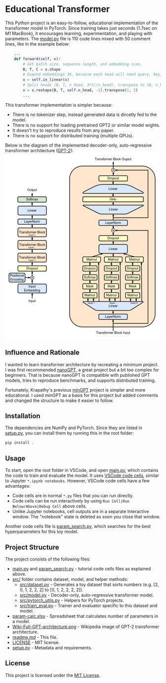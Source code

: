 # Educational Transformer

This Python project is an easy-to-follow, educational implementation of the transformer model in PyTorch. Since training takes just seconds (1.7sec on M1 MacBook), it encourages learning, experimentation, and playing with parameters. The [model.py](src/model.py) file is 110 code lines mixed with 50 comment lines, like in the example below:

```python
    ...
    def forward(self, x):
        # Get batch size, sequence length, and embedding size.
        B, T, C = x.shape
        # Expand embeddings 3X, because each head will need query, key, and value.
        x = self.in_linear(x)
        # Split heads (B, T, n_head, 3*C//n_head), transpose to (B, n_head, T, 3*C//n_head).
        x = x.reshape(B, T, self.n_head, -1).transpose(1, 2)
        ...
```

This transformer implementation is simpler because:
* There is no tokenizer step, instead generated data is dircetly fed to the model. 
* There is no support for loading pretrained GPT2 or similar model wights.
* It doesn't try to reproduce results from any paper.
* There is no support for distributed training (multiple GPUs).

Below is the diagram of the implemented decoder-only, auto-regressive transformer architecture ([GPT-2](https://en.wikipedia.org/wiki/GPT-2)):
<img src="Wiki-Full-GPT-architecture.png" width="498" height="599">

## Influence and Rationale
I wanted to learn transformer architecture by recreating a minimum project. I was first recommended [nanoGPT](https://github.com/karpathy/nanoGPT/), a great project but a bit too complex for beginners. That is because nanoGPT is compatible with published GPT models, tries to reproduce benchmarks, and supports distributed training.

Fortunately, Krapathy's previous [minGPT](https://github.com/karpathy/minGPT/) project is simpler and more educational. I used minGPT as a basis for this project but added comments and changed the structure to make it easier to follow.

## Installation

The dependencies are NumPy and PyTorch. Since they are listed in [setup.py](setup.py), you can install them by running this in the root folder:

```bash
pip install .
```

## Usage

To start, open the root folder in VSCode, and open [main.py](main.py), which contains the code to train and evaluate the model. It uses [VSCode code cells](https://code.visualstudio.com/docs/python/jupyter-support-py), similar to Jupyter ```*.ipynb notebooks```. However, VSCode code cells have a few advantages:

* Code cells are in normal ```*.py``` files that you can run directly.
* Code cells can be run interactively by using ```Run Cell|Run Below/Above|Debug Cell``` above cells.
* Unlike Jupyter notebooks, cell outputs are in a separate Interactive window. The "notebook" state is deleted as soon you close that window.

Another code cells file is [param_search.py](param_search.py), which searches for the best hyperparameters for this toy model.

## Project Structure

The project consists of the following files:

* [main.py](main.py) and [param_search.py](param_search.py) - tutorial code cells files as explained above.
* [src/](src/) folder contains dataset, model, and helper methods:
    * [src/dataset.py](src/dataset.py) - Generates a toy dataset that sorts numbers (e.g. [2, 0, 1, 2, 2, 2] to [0, 1, 2, 2, 2, 2]).
    * [src/model.py](src/model.py) - Decoder-only, auto-regressive transformer model.
    * [src/pytorch_utils.py](src/pytorch_utils.py) - Helpers for PyTorch projects.
    * [src/train_eval.py](src/train_eval.py) - Trainer and evaluator specific to this dataset and model.
* [param-calc.xlsx](param-calc.xlsx) - Spreadsheet that calculates number of parameters in a model.
* [Wiki-Full-GPT-architecture.png](Wiki-Full-GPT-architecture.png) - Wikipedia image of GPT-2 transformer architecture.
* [readme.md](readme.md) - This file.
* [LICENSE](LICENSE) - MIT license.
* [setup.py](setup.py) - Metadata and requirements.

## License

This project is licensed under the [MIT License](LICENSE).
